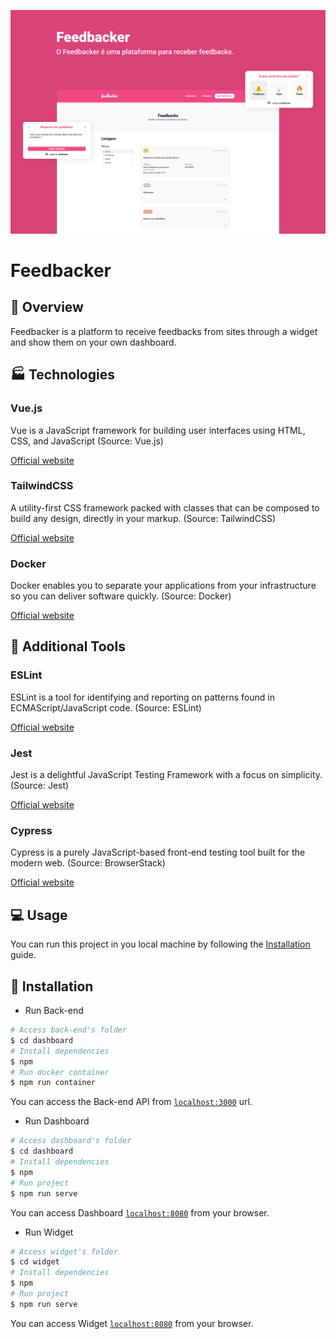 ![Cover image](./.github/assets/cover.svg)

# Feedbacker

## 📄 Overview

Feedbacker is a platform to receive feedbacks from sites through a widget and show them on your own dashboard.

## 🏭 Technologies

### Vue.js

Vue is a JavaScript framework for building user interfaces using HTML, CSS, and JavaScript (Source: Vue.js)

[Official website](https://vuejs.org/)

### TailwindCSS

A utility-first CSS framework packed with classes that can be composed to build any design, directly in your markup. (Source: TailwindCSS)

[Official website](https://tailwindcss.com/)

### Docker

Docker enables you to separate your applications from your infrastructure so you can deliver software quickly. (Source: Docker)

[Official website](https://docker.com)

## 🧪 Additional Tools

### ESLint

ESLint is a tool for identifying and reporting on patterns found in ECMAScript/JavaScript code. (Source: ESLint)

[Official website](https://eslint.org/)

### Jest

Jest is a delightful JavaScript Testing Framework with a focus on simplicity. (Source: Jest)

[Official website](https://jestjs.io/)

### Cypress

Cypress is a purely JavaScript-based front-end testing tool built for the modern web. (Source: BrowserStack)

[Official website](https://www.cypress.io/)

## 💻 Usage

You can run this project in you local machine by following the [Installation](#construction_worker-installation) guide.

## :construction_worker: Installation

- Run Back-end
```bash
# Access back-end's folder
$ cd dashboard
# Install dependencies
$ npm
# Run docker container
$ npm run container
```

You can access the Back-end API from [`localhost:3000`](http://localhost:3000) url.

- Run Dashboard

```bash
# Access dashboard's folder
$ cd dashboard
# Install dependencies
$ npm
# Run project
$ npm run serve
```

You can access Dashboard [`localhost:8080`](http://localhost:8080) from your browser.

- Run Widget

```bash
# Access widget's folder
$ cd widget
# Install dependencies
$ npm
# Run project
$ npm run serve
```

You can access Widget [`localhost:8080`](http://localhost:8080) from your browser.